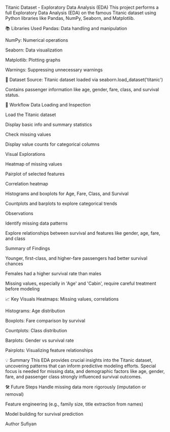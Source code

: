 Titanic Dataset - Exploratory Data Analysis (EDA)
This project performs a full Exploratory Data Analysis (EDA) on the famous Titanic dataset using Python libraries like Pandas, NumPy, Seaborn, and Matplotlib.

📚 Libraries Used
Pandas: Data handling and manipulation

NumPy: Numerical operations

Seaborn: Data visualization

Matplotlib: Plotting graphs

Warnings: Suppressing unnecessary warnings

📂 Dataset
Source: Titanic dataset loaded via seaborn.load_dataset('titanic')

Contains passenger information like age, gender, fare, class, and survival status.

🚀 Workflow
Data Loading and Inspection

Load the Titanic dataset

Display basic info and summary statistics

Check missing values

Display value counts for categorical columns

Visual Explorations

Heatmap of missing values

Pairplot of selected features

Correlation heatmap

Histograms and boxplots for Age, Fare, Class, and Survival

Countplots and barplots to explore categorical trends

Observations

Identify missing data patterns

Explore relationships between survival and features like gender, age, fare, and class

Summary of Findings

Younger, first-class, and higher-fare passengers had better survival chances

Females had a higher survival rate than males

Missing values, especially in 'Age' and 'Cabin', require careful treatment before modeling

📈 Key Visuals
Heatmaps: Missing values, correlations

Histograms: Age distribution

Boxplots: Fare comparison by survival

Countplots: Class distribution

Barplots: Gender vs survival rate

Pairplots: Visualizing feature relationships

💡 Summary
This EDA provides crucial insights into the Titanic dataset, uncovering patterns that can inform predictive modeling efforts. Special focus is needed for missing data, and demographic factors like age, gender, fare, and passenger class strongly influenced survival outcomes.

🛠️ Future Steps
Handle missing data more rigorously (imputation or removal)

Feature engineering (e.g., family size, title extraction from names)

Model building for survival prediction

Author Sufiyan
